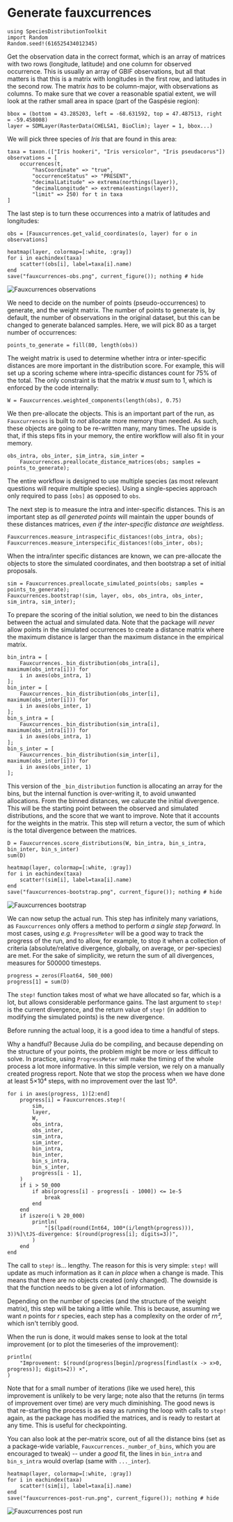 # Generate fauxcurrences

```@example 1
using SpeciesDistributionToolkit
import Random
Random.seed!(616525434012345)
```

Get the observation data in the correct format, which is an array of matrices
with two rows (longitude, latitude) and one column for observed occurrence. This
is usually an array of GBIF observations, but all that matters is that this is a
matrix with longitudes in the first row, and latitudes in the second row. The
matrix *has* to be column-major, with observations as columns. To make sure that
we cover a reasonable spatial extent, we will look at the rather small area in
space (part of the Gaspésie region):

```@example 1
bbox = (bottom = 43.285203, left = -68.631592, top = 47.487513, right = -59.458008)
layer = SDMLayer(RasterData(CHELSA1, BioClim); layer = 1, bbox...)
```

We will pick three species of *Iris* that are found in this area:

```@example 1
taxa = taxon.(["Iris hookeri", "Iris versicolor", "Iris pseudacorus"])
observations = [
    occurrences(t,
        "hasCoordinate" => "true",
        "occurrenceStatus" => "PRESENT",
        "decimalLatitude" => extrema(northings(layer)),
        "decimalLongitude" => extrema(eastings(layer)),
        "limit" => 250) for t in taxa
]
```

The last step is to turn these occurrences into a matrix of latitudes and
longitudes:

```@example 1
obs = [Fauxcurrences.get_valid_coordinates(o, layer) for o in observations]
```

```@example 1
heatmap(layer, colormap=[:white, :gray])
for i in eachindex(taxa)
    scatter!(obs[i], label=taxa[i].name)
end
save("fauxcurrences-obs.png", current_figure()); nothing # hide
```

![Fauxcurrences observations](fauxcurrences-obs.png)

We need to decide on the number of points (pseudo-occurrences) to generate, and
the weight matrix. The number of points to generate is, by default, the number
of observations in the original dataset, but this can be changed to generate
balanced samples. Here, we will pick 80 as a target number of occurrences:

```@example 1
points_to_generate = fill(80, length(obs))
```

The weight matrix is used to determine whether intra or inter-specific distances
are more important in the distribution score. For example, this will set up a
scoring scheme where intra-specific distances count for 75% of the total. The
only constraint is that the matrix `W` *must* sum to 1, which is enforced by the
code internally:

```@example 1
W = Fauxcurrences.weighted_components(length(obs), 0.75)
```

We then pre-allocate the objects. This is an important part of the run, as
`Fauxcurrences` is built to *not* allocate more memory than needed. As such,
these objects are going to be re-written many, many times. The upside is that,
if this steps fits in your memory, the entire workflow will also fit in your
memory.

```@example 1
obs_intra, obs_inter, sim_intra, sim_inter =
    Fauxcurrences.preallocate_distance_matrices(obs; samples = points_to_generate);
```

The entire workflow is designed to use multiple species (as most relevant
questions will require multiple species). Using a single-species approach only
required to pass `[obs]` as opposed to `obs`.

The next step is to measure the intra and inter-specific distances. This is an
important step as *all generated points* will maintain the upper bounds of these
distances matrices, *even if the inter-specific distance are weightless*.

```@example 1
Fauxcurrences.measure_intraspecific_distances!(obs_intra, obs);
Fauxcurrences.measure_interspecific_distances!(obs_inter, obs);
```

When the intra/inter specific distances are known, we can pre-allocate the objects to store the simulated coordinates, and then bootstrap a set of initial proposals. 

```@example 1
sim = Fauxcurrences.preallocate_simulated_points(obs; samples = points_to_generate);
Fauxcurrences.bootstrap!(sim, layer, obs, obs_intra, obs_inter, sim_intra, sim_inter);
```

To prepare the scoring of the initial solution, we need to bin the distances
between the actual and simulated data. Note that the package will *never* allow
points in the simulated occurrences to create a distance matrix where the
maximum distance is larger than the maximum distance in the empirical matrix.

```@example 1
bin_intra = [
    Fauxcurrences._bin_distribution(obs_intra[i], maximum(obs_intra[i])) for
    i in axes(obs_intra, 1)
];
bin_inter = [
    Fauxcurrences._bin_distribution(obs_inter[i], maximum(obs_inter[i])) for
    i in axes(obs_inter, 1)
];
bin_s_intra = [
    Fauxcurrences._bin_distribution(sim_intra[i], maximum(obs_intra[i])) for
    i in axes(obs_intra, 1)
];
bin_s_inter = [
    Fauxcurrences._bin_distribution(sim_inter[i], maximum(obs_inter[i])) for
    i in axes(obs_inter, 1)
];
```

This version of the `_bin_distribution` function is allocating an array for the
bins, but the internal function is over-writing it, to avoid unwanted
allocations. From the binned distances, we calucate the initial divergence. This
will be the starting point between the observed and simulated distributions, and
the score that we want to improve. Note that it accounts for the weights in the
matrix. This step will return a vector, the sum of which is the total divergence
between the matrices.

```@example 1
D = Fauxcurrences.score_distributions(W, bin_intra, bin_s_intra, bin_inter, bin_s_inter)
sum(D)
```

```@example 1
heatmap(layer, colormap=[:white, :gray])
for i in eachindex(taxa)
    scatter!(sim[i], label=taxa[i].name)
end
save("fauxcurrences-bootstrap.png", current_figure()); nothing # hide
```

![Fauxcurrences bootstrap](fauxcurrences-bootstrap.png)

We can now setup the actual run. This step has infinitely many variations, as
`Fauxcurrences` only offers a method to perform *a single step forward*. In most
cases, using *e.g.* `ProgressMeter` will be a good way to track the progress of
the run, and to allow, for example, to stop it when a collection of criteria
(absolute/relative divergence, globally, on average, or per-species) are met.
For the sake of simplicity, we return the sum of all divergences, measures for
500000 timesteps.

```@example 1
progress = zeros(Float64, 500_000)
progress[1] = sum(D)
```

The `step!` function takes most of what we have allocated so far, which is a
lot, but allows considerable performance gains. The last argument to `step!` is
the current divergence, and the return value of `step!` (in addition to
modifying the simulated points) is the new divergence.

Before running the actual loop, it is a good idea to time a handful of steps.

Why a handful? Because Julia do be compiling, and because depending on the
structure of your points, the problem might be more or less difficult to solve.
In practice, using `ProgressMeter` will make the timing of the whole process a
lot more informative. In this simple version, we rely on a manually created
progress report. Note that we stop the process when we have done at least 5×10⁴
steps, with no improvement over the last 10³.

```@example 1
for i in axes(progress, 1)[2:end] 
    progress[i] = Fauxcurrences.step!(
        sim,
        layer,
        W,
        obs_intra,
        obs_inter,
        sim_intra,
        sim_inter,
        bin_intra,
        bin_inter,
        bin_s_intra,
        bin_s_inter,
        progress[i - 1],
    )
    if i > 50_000
        if abs(progress[i] - progress[i - 1000]) <= 1e-5
            break
        end
    end
    if iszero(i % 20_000)
        println(
            "[$(lpad(round(Int64, 100*(i/length(progress))), 3))%]\tJS-divergence: $(round(progress[i]; digits=3))",
        )
    end
end
```

The call to `step!` is... lengthy. The reason for this is very simple: `step!`
will update as much information as it can *in place* when a change is made. This
means that there are no objects created (only changed). The downside is that the
function needs to be given a lot of information.

Depending on the number of species (and the structure of the weight matrix),
this step will be taking a little while. This is because, assuming we want *n*
points for *r* species, each step has a complexity on the order of *rn²*, which
isn't terribly good.

When the run is done, it would makes sense to look at the total improvement (or
to plot the timeseries of the improvement):

```@example 1
println(
    "Improvement: $(round(progress[begin]/progress[findlast(x -> x>0, progress)]; digits=2)) ×",
)
```

Note that for a small number of iterations (like we used here), this improvement
is unlikely to be very large; note also that the returns (in terms of
improvement over time) are very much diminishing. The good news is that
re-starting the process is as easy as running the loop with calls to `step!`
again, as the package has modified the matrices, and is ready to restart at any
time. This is useful for checkpointing.

You can also look at the per-matrix score, out of all the distance bins (set as
a package-wide variable, `Fauxcurrences._number_of_bins`, which you are
encouraged to tweak) -- under a *good* fit, the lines in `bin_intra` and
`bin_s_intra` would overlap (same with `..._inter`).

```@example 1
heatmap(layer, colormap=[:white, :gray])
for i in eachindex(taxa)
    scatter!(sim[i], label=taxa[i].name)
end
save("fauxcurrences-post-run.png", current_figure()); nothing # hide
```

![Fauxcurrences post run](fauxcurrences-post-run.png)
